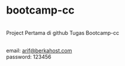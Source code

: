 # bootcamp-cc

<br>Project Pertama di github Tugas Bootcamp-cc<br><br>

email: arif@berkahost.com<br>
password: 123456
